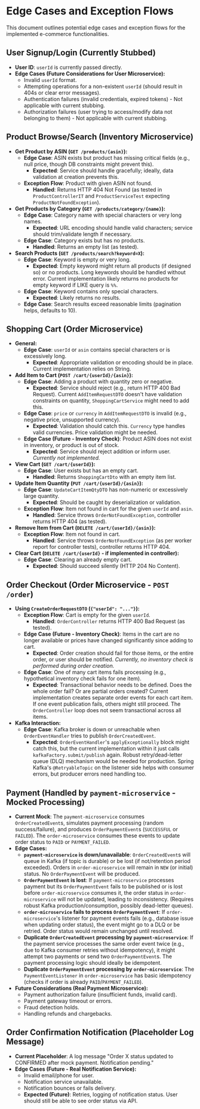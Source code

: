 # Edge Cases and Exception Flows

This document outlines potential edge cases and exception flows for the implemented e-commerce functionalities.

## User Signup/Login (Currently Stubbed)

*   **User ID**: `userId` is currently passed directly.
*   **Edge Cases (Future Considerations for User Microservice):**
    *   Invalid `userId` format.
    *   Attempting operations for a non-existent `userId` (should result in 404s or clear error messages).
    *   Authentication failures (invalid credentials, expired tokens) - Not applicable with current stubbing.
    *   Authorization failures (user trying to access/modify data not belonging to them) - Not applicable with current stubbing.

## Product Browse/Search (Inventory Microservice)

*   **Get Product by ASIN (`GET /products/{asin}`):**
    *   **Edge Case**: ASIN exists but product has missing critical fields (e.g., null price, though DB constraints might prevent this).
        *   **Expected**: Service should handle gracefully; ideally, data validation at creation prevents this.
    *   **Exception Flow**: Product with given ASIN not found.
        *   **Handled**: Returns HTTP 404 Not Found (as tested in `ProductControllerIT` and `ProductServiceTest` expecting `ProductNotFoundException`).
*   **Get Products by Category (`GET /products/category/{name}`):**
    *   **Edge Case**: Category name with special characters or very long names.
        *   **Expected**: URL encoding should handle valid characters; service should trim/validate length if necessary.
    *   **Edge Case**: Category exists but has no products.
        *   **Handled**: Returns an empty list (as tested).
*   **Search Products (`GET /products/search?keyword=X`):**
    *   **Edge Case**: Keyword is empty or very long.
        *   **Expected**: Empty keyword might return all products (if designed so) or no products. Long keywords should be handled without error. Current implementation likely returns no products for empty keyword if LIKE query is `%%`.
    *   **Edge Case**: Keyword contains only special characters.
        *   **Expected**: Likely returns no results.
    *   **Edge Case**: Search results exceed reasonable limits (pagination helps, defaults to 10).

## Shopping Cart (Order Microservice)

*   **General:**
    *   **Edge Case**: `userId` or `asin` contains special characters or is excessively long.
        *   **Expected**: Appropriate validation or encoding should be in place. Current implementation relies on String.
*   **Add Item to Cart (`POST /cart/{userId}/{asin}`):**
    *   **Edge Case**: Adding a product with quantity zero or negative.
        *   **Expected**: Service should reject (e.g., return HTTP 400 Bad Request). Current `AddItemRequestDTO` doesn't have validation constraints on quantity, `ShoppingCartService` might need to add this.
    *   **Edge Case**: `price` or `currency` in `AddItemRequestDTO` is invalid (e.g., negative price, unsupported currency).
        *   **Expected**: Validation should catch this. `Currency` type handles valid currencies. Price validation might be needed.
    *   **Edge Case (Future - Inventory Check)**: Product ASIN does not exist in inventory, or product is out of stock.
        *   **Expected**: Service should reject addition or inform user. *Currently not implemented.*
*   **View Cart (`GET /cart/{userId}`):**
    *   **Edge Case**: User exists but has an empty cart.
        *   **Handled**: Returns `ShoppingCartDto` with an empty item list.
*   **Update Item Quantity (`PUT /cart/{userId}/{asin}`):**
    *   **Edge Case**: `UpdateCartItemQtyDTO` has non-numeric or excessively large quantity.
        *   **Expected**: Should be caught by deserialization or validation.
    *   **Exception Flow**: Item not found in cart for the given `userId` and `asin`.
        *   **Handled**: Service throws `OrderNotFoundException`, controller returns HTTP 404 (as tested).
*   **Remove Item from Cart (`DELETE /cart/{userId}/{asin}`):**
    *   **Exception Flow**: Item not found in cart.
        *   **Handled**: Service throws `OrderNotFoundException` (as per worker report for controller tests), controller returns HTTP 404.
*   **Clear Cart (`DELETE /cart/{userId}` - if implemented in controller):**
    *   **Edge Case**: Clearing an already empty cart.
        *   **Expected**: Should succeed silently (HTTP 204 No Content).

## Order Checkout (Order Microservice - `POST /order`)

*   **Using `CreateOrderRequestDTO` (`{"userId": "..."}`):**
    *   **Exception Flow**: Cart is empty for the given `userId`.
        *   **Handled**: `OrderController` returns HTTP 400 Bad Request (as tested).
    *   **Edge Case (Future - Inventory Check)**: Items in the cart are no longer available or prices have changed significantly since adding to cart.
        *   **Expected**: Order creation should fail for those items, or the entire order, or user should be notified. *Currently, no inventory check is performed during order creation.*
    *   **Edge Case**: One of many cart items fails processing (e.g., hypothetical inventory check fails for one item).
        *   **Expected**: Transactional behavior needs to be defined. Does the whole order fail? Or are partial orders created? Current implementation creates separate order events for each cart item. If one event publication fails, others might still proceed. The `OrderController` loop does not seem transactional across all items.
*   **Kafka Interaction:**
    *   **Edge Case**: Kafka broker is down or unreachable when `OrderEventHandler` tries to publish `OrderCreatedEvent`.
        *   **Expected**: `OrderEventHandler`'s `applyExceptionally` block might catch this, but the current implementation within it just calls `kafkaFactory.submit/publish` again. Robust retry/dead-letter queue (DLQ) mechanism would be needed for production. Spring Kafka's `@RetryableTopic` on the listener side helps with consumer errors, but producer errors need handling too.

## Payment (Handled by `payment-microservice` - Mocked Processing)

*   **Current Mock**: The `payment-microservice` consumes `OrderCreatedEvent`s, simulates payment processing (random success/failure), and produces `OrderPaymentEvent`s (`SUCCESSFUL` or `FAILED`). The `order-microservice` consumes these events to update order status to `PAID` or `PAYMENT_FAILED`.
*   **Edge Cases:**
    *   **`payment-microservice` is down/unavailable**: `OrderCreatedEvent`s will queue in Kafka (if topic is durable) or be lost (if not/retention period exceeded). Orders in `order-microservice` will remain in `NEW` (or initial) status. No `OrderPaymentEvent` will be produced.
    *   **`OrderPaymentEvent` is lost**: If `payment-microservice` processes payment but its `OrderPaymentEvent` fails to be published or is lost before `order-microservice` consumes it, the order status in `order-microservice` will not be updated, leading to inconsistency. (Requires robust Kafka production/consumption, possibly dead-letter queues).
    *   **`order-microservice` fails to process `OrderPaymentEvent`**: If `order-microservice`'s listener for payment events fails (e.g., database issue when updating order status), the event might go to a DLQ or be retried. Order status would remain unchanged until resolved.
    *   **Duplicate `OrderCreatedEvent` processing by `payment-microservice`**: If the payment service processes the same order event twice (e.g., due to Kafka consumer retries without idempotency), it might attempt two payments or send two `OrderPaymentEvent`s. The payment processing logic should ideally be idempotent.
    *   **Duplicate `OrderPaymentEvent` processing by `order-microservice`**: The `PaymentEventListener` in `order-microservice` has basic idempotency (checks if order is already `PAID`/`PAYMENT_FAILED`).
*   **Future Considerations (Real Payment Microservice):**
    *   Payment authorization failure (insufficient funds, invalid card).
    *   Payment gateway timeout or errors.
    *   Fraud detection holds.
    *   Handling refunds and chargebacks.

## Order Confirmation Notification (Placeholder Log Message)

*   **Current Placeholder**: A log message "Order X status updated to CONFIRMED after mock payment. Notification pending."
*   **Edge Cases (Future - Real Notification Service):**
    *   Invalid email/phone for user.
    *   Notification service unavailable.
    *   Notification bounces or fails delivery.
    *   **Expected (Future)**: Retries, logging of notification status. User should still be able to see order status via API.
